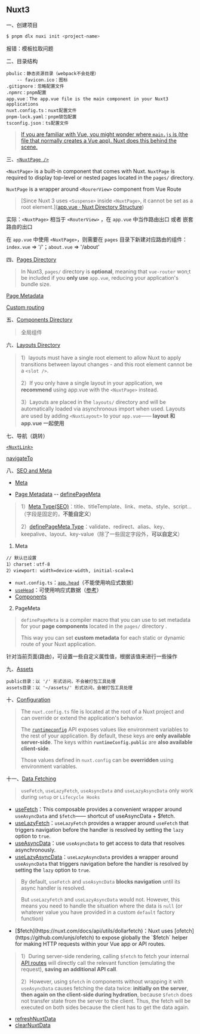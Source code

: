 ## Nuxt3

一、创建项目

```sh
$ pnpm dlx nuxi init <project-name>
```

报错：模板拉取问题



二、目录结构

```
pbulic：静态资源目录（webpack不会处理）
	-- favicon.ico：图标
.gitignore：忽略配置文件
.npmrc：pnpm配置
app.vue：The app.vue file is the main component in your Nuxt3 applications
nuxt.config.ts：nuxt配置文件
pnpm-lock.yaml：pnpm锁包配置
tsconfig.json：ts配置文件
```

> [If you are familiar with Vue, you might wonder where `main.js` is (the file that normally creates a Vue app). Nuxt does this behind the scene.](https://nuxt.com/docs/getting-started/views#appvue)



三、[`<NuxtPage />`](https://nuxt.com/docs/api/components/nuxt-page)

`<NuxtPage>` is a built-in component that comes with Nuxt. `NuxtPage` is required to display top-level or nested pages located in the `pages/` directory.

`NuxtPage` is a wrapper around `<RourerView>` component from Vue Route

> [Since Nuxt 3 uses `<Suspense>` inside `<NuxtPage>`, it cannot be set as a root element.]([app.vue · Nuxt Directory Structure](https://nuxt.com/docs/guide/directory-structure/app#usage-with-pages))

实际：`<NuxtPage>` 相当于 `<RouterView>` ，在 `app.vue` 中当作路由出口 或者 嵌套路由的出口

在 `app.vue` 中使用 `<NuxtPage>`，则需要在 `pages` 目录下新建对应路由的组件：`index.vue` => '/'；`about.vue` => '/about'



四、[Pages Directory](https://nuxt.com/docs/guide/directory-structure/pages)

> In Nuxt3, `pages/` directory is **optional**, meaning that `vue-router` won;t be included if you **only use** `app.vue`, reducing your application's bundle size.



[Page Metadata](https://nuxt.com/docs/guide/directory-structure/pages#page-metadata)

[Custom routing](https://nuxt.com/docs/guide/going-further/custom-routing#router-options)



五、[Components Directory](https://nuxt.com/docs/guide/directory-structure/components)

> 全局组件



六、[Layouts Directory](https://nuxt.com/docs/guide/directory-structure/layouts)

> 1）layouts must have a single root element to allow Nuxt to apply transitions between layout changes - and this root element cannot be a `<slot />`.
>
> 2）If you only have a single layout in your application, we **recommend** using app.vue with the `<NuxtPage>` instead.
>
> 3）Layouts are placed in the `layouts/` directory and will be automatically loaded via asynchronous import when used. Layouts are used by adding `<NuxtLayout>` to your `app.vue`—— **layout 和 app.vue 一起使用**



七、导航（跳转）

[`<NuxtLink>`](https://nuxt.com/docs/api/components/nuxt-link)

[navigateTo](https://nuxt.com/docs/api/utils/navigate-to)



八、[SEO and Meta](https://nuxt.com/docs/getting-started/seo-meta)

- [Meta](https://nuxt.com/docs/getting-started/seo-meta#defaults)

- [Page Metadata](https://nuxt.com/docs/guide/directory-structure/pages/#page-metadata) -- [definePageMeta](https://nuxt.com/docs/api/utils/define-page-meta)

> 1）[Meta Type(SEO)](https://nuxt.com/docs/api/composables/use-head#type)：title、titleTemplate、link、meta、style、script...（字段是固定的，**不能自定义**）
>
> 2）[definePageMeta Type](https://nuxt.com/docs/api/utils/define-page-meta#type)：validate、redirect、alias、key、keepalive、layout、key-value（除了一些固定字段外，**可以自定义**）



1. Meta

```
// 默认已设置
1）charset：utf-8
2）viewport: width=device-width, initial-scale=1
```

- `nuxt.config.ts`：[`app.head`](https://nuxt.com/docs/api/configuration/nuxt-config#head)（不能使用响应式数据）
- [`useHead`](https://nuxt.com/docs/api/composables/use-head)：可使用响应式数据（[参考](https://nuxt.com/docs/getting-started/seo-meta#usehead)）
- [Components](https://nuxt.com/docs/getting-started/seo-meta#components)



2. PageMeta

> `definePageMeta` is a compiler macro that you can use to set metadata for your **page components** located in the `pages/` directory .
>
> This way you can set **custom metadata** for each static or dynamic route of your Nuxt application.

针对当前页面(路由)，可设置一些自定义属性值，根据该值来进行一些操作



九、[Assets](https://nuxt.com/docs/getting-started/assets)

```
public目录：以 '/' 形式访问，不会被打包工具处理
assets目录：以 '~/assets/' 形式访问，会被打包工具处理
```



十、[Configuration](https://nuxt.com/docs/getting-started/configuration)

> The `nuxt.config.ts` file is located at the root of a Nuxt project and can override or extend the application's behavior.
>
> The [`runtimeconfig`](https://nuxt.com/docs/api/configuration/nuxt-config#runtimeconfig) API exposes values like environment variables to the rest of your application. By default, these keys are **only available server-side**. The keys within **`runtimeConfig.public`** are **also available client-side**.
>
> Those values defined in `nuxt.config` can be **overridden** using environment variables.



十一、[Data Fetching](https://nuxt.com/docs/getting-started/data-fetching)

> `useFetch`, `useLazyFetch`, `useAsyncData` and `useLazyAsyncData` only work during `setup` or `Lifecycle Hooks`

- [useFetch](https://nuxt.com/docs/api/composables/use-fetch)：This composable provides a convenient wrapper around `useAsyncData` and `$fetch`—— shortcut of useAsyncData + $fetch.
- [useLazyFetch](https://nuxt.com/docs/api/composables/use-lazy-fetch)：`useLazyFetch` provides a wrapper around `useFetch` that triggers navigation before the handler is resolved by setting the `lazy` option to `true`.
- [useAsyncData](https://nuxt.com/docs/api/composables/use-async-data)：use `useAsyncData` to get access to data that resolves asynchronously.
- [useLazyAsyncData](https://nuxt.com/docs/api/composables/use-lazy-async-data)：`useLazyAsyncData` provides a wrapper around `useAsyncData` that triggers navigation before the handler is resolved by setting the `lazy` option to `true`.

> By default, `useFetch` and `useAsyncData` **blocks navigation** until its async handler is resolved.
>
> But `useLazyFetch` and `useLazyAsyncData` would not. However, this means you need to handle the situation where the data is `null` (or whatever value you have provided in a custom `default` factory function)



- [$fetch](https://nuxt.com/docs/api/utils/dollarfetch)：Nuxt uses [ofetch](https://github.com/unjs/ofetch) to expose globally the `$fetch` helper for making HTTP requests within your Vue app or API routes.

> 1）During server-side rendering, calling `$fetch` to fetch your internal [API routes](https://nuxt.com/docs/guide/directory-structure/server) will directly call the relevant function (emulating the request), **saving an additional API call**.
>
> 2）However, using `$fetch` in components without wrapping it with `useAsyncData` causes fetching the data twice: **initially on the server**, **then again on the client-side during hydration**, because `$fetch` does not transfer state from the server to the client. Thus, the fetch will be executed on both sides because the client has to get the data again.



- [refreshNuxtData](https://nuxt.com/docs/api/utils/refresh-nuxt-data)
- [clearNuxtData](https://nuxt.com/docs/api/utils/clear-nuxt-data)
